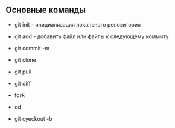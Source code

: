 ## Основные команды

* git init - инициализация локального репозитория

* git add - добавить файл или файлы к следующему коммиту

* git commit -m

* git clone

* git pull

* git diff

* fork

* cd

* git cyeckout -b

